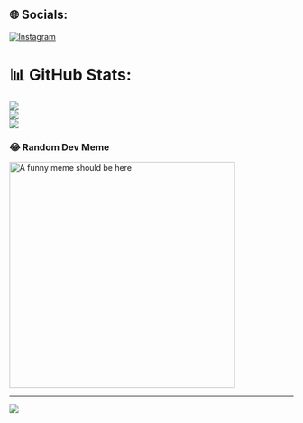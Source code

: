 
## 🌐 Socials:
[![Instagram](https://img.shields.io/badge/Instagram-%23E4405F.svg?logo=Instagram&logoColor=white)](https://instagram.com/kartik_m_p) 


# 📊 GitHub Stats:
![](https://github-readme-stats.vercel.app/api?username=ARcKP98&theme=merko&hide_border=true&include_all_commits=true&count_private=true)<br/>
![](https://github-readme-streak-stats.herokuapp.com/?user=ARcKP98&theme=merko&hide_border=true)<br/>
![](https://github-readme-stats.vercel.app/api/top-langs/?username=ARcKP98&theme=merko&hide_border=true&include_all_commits=true&count_private=true&layout=compact)


### 😂 Random Dev Meme
<img src='https://memer-new.vercel.app/' style="height: 400px;" alt="A funny meme should be here"/>

---
[![](https://visitcount.itsvg.in/api?id=ARcKP98&icon=0&color=0)](https://visitcount.itsvg.in)

